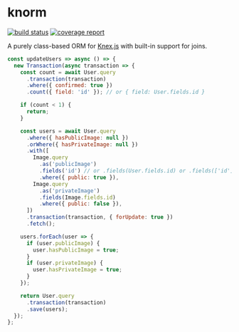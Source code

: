 # knorm

[![build status](https://gitlab.one.com/jmu/knorm/badges/master/build.svg)](https://gitlab.one.com/jmu/knorm/commits/master)
[![coverage report](https://gitlab.one.com/jmu/knorm/badges/master/coverage.svg)](https://gitlab.one.com/jmu/knorm/commits/master)

A purely class-based ORM for [Knex.js](http://knexjs.org/) with built-in support
for joins.

```js
const updateUsers => async () => {
  new Transaction(async transaction => {
    const count = await User.query
      .transaction(transaction)
      .where({ confirmed: true })
      .count({ field: 'id' }); // or { field: User.fields.id }

    if (count < 1) {
      return;
    }

    const users = await User.query
      .where({ hasPublicImage: null })
      .orWhere({ hasPrivateImage: null })
      .with([
        Image.query
          .as('publicImage')
          .fields('id') // or .fields(User.fields.id) or .fields(['id'])
          .where({ public: true }),
        Image.query
          .as('privateImage')
          .fields(Image.fields.id)
          .where({ public: false }),
      ])
      .transaction(transaction, { forUpdate: true })
      .fetch();

    users.forEach(user => {
      if (user.publicImage) {
        user.hasPublicImage = true;
      }
      if (user.privateImage) {
        user.hasPrivateImage = true;
      }
    });

    return User.query
      .transaction(transaction)
      .save(users);
  });
};
```
